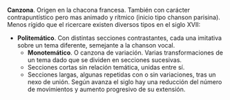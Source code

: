  **Canzona**. Origen en la chacona francesa. También con carácter contrapuntístico pero mas animado y rítmico (inicio tipo chanson parisina). Menos rígido que el ricercare existen diversos tipos en el siglo XVII:
  
- **Politemático**. Con distintas secciones contrastantes, cada una imitativa sobre un tema diferente, semejante a la chanson vocal.
	- **Monotemático**. O canzona de variación. Varias transformaciones de un tema dado que se dividen en secciones sucesivas.
	- Secciones cortas sin relación temática, unidas entre sí.
	- Secciones largas, algunas repetidas con o sin variaciones, tras un nexo de unión. Según avanza el siglo hay una reducción del número de movimientos y aumento progresivo de su extensión.
